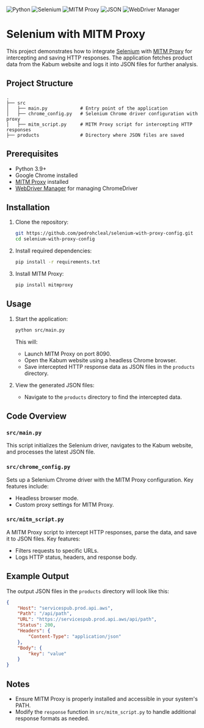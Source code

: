![Python](https://img.shields.io/badge/python-3670A0?style=flat&logo=python&logoColor=ffdd54)
![Selenium](https://img.shields.io/badge/selenium-43B02A?style=flat&logo=selenium&logoColor=white)
![MITM Proxy](https://img.shields.io/badge/mitmproxy-FF5733?style=flat&logo=mitmproxy&logoColor=white)
![JSON](https://img.shields.io/badge/json-000000?style=flat&logo=json&logoColor=white)
![WebDriver Manager](https://img.shields.io/badge/webdriver--manager-0000FF?style=flat&logo=googlechrome&logoColor=white)

# Selenium with MITM Proxy

This project demonstrates how to integrate [Selenium](https://www.selenium.dev/) with [MITM Proxy](https://mitmproxy.org/) for intercepting and saving HTTP responses. The application fetches product data from the Kabum website and logs it into JSON files for further analysis.

## Project Structure

```
.
├── src
│   ├── main.py            # Entry point of the application
│   ├── chrome_config.py   # Selenium Chrome driver configuration with proxy
│   ├── mitm_script.py     # MITM Proxy script for intercepting HTTP responses
├── products               # Directory where JSON files are saved
```

## Prerequisites

- Python 3.9+
- Google Chrome installed
- [MITM Proxy](https://mitmproxy.org/) installed
- [WebDriver Manager](https://github.com/SergeyPirogov/webdriver_manager) for managing ChromeDriver

## Installation

1. Clone the repository:

   ```bash
   git https://github.com/pedrohcleal/selenium-with-proxy-config.git
   cd selenium-with-proxy-config
   ```

1. Install required dependencies:

   ```bash
   pip install -r requirements.txt
   ```

1. Install MITM Proxy:

   ```bash
   pip install mitmproxy
   ```

## Usage

1. Start the application:

   ```bash
   python src/main.py
   ```

   This will:

   - Launch MITM Proxy on port 8090.
   - Open the Kabum website using a headless Chrome browser.
   - Save intercepted HTTP response data as JSON files in the `products` directory.

1. View the generated JSON files:

   - Navigate to the `products` directory to find the intercepted data.

## Code Overview

### `src/main.py`

This script initializes the Selenium driver, navigates to the Kabum website, and processes the latest JSON file.

### `src/chrome_config.py`

Sets up a Selenium Chrome driver with the MITM Proxy configuration. Key features include:

- Headless browser mode.
- Custom proxy settings for MITM Proxy.

### `src/mitm_script.py`

A MITM Proxy script to intercept HTTP responses, parse the data, and save it to JSON files. Key features:

- Filters requests to specific URLs.
- Logs HTTP status, headers, and response body.

## Example Output

The output JSON files in the `products` directory will look like this:

```json
{
    "Host": "servicespub.prod.api.aws",
    "Path": "/api/path",
    "URL": "https://servicespub.prod.api.aws/api/path",
    "Status": 200,
    "Headers": {
        "Content-Type": "application/json"
    },
    "Body": {
        "key": "value"
    }
}
```

## Notes

- Ensure MITM Proxy is properly installed and accessible in your system's PATH.
- Modify the `response` function in `src/mitm_script.py` to handle additional response formats as needed.
